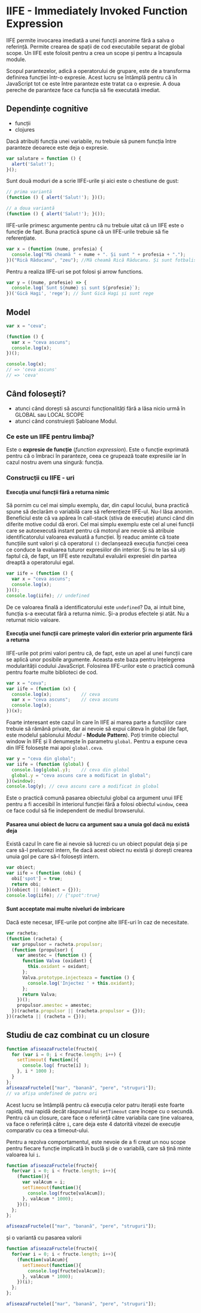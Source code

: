 # IIFE - Immediately Invoked Function Expression

IIFE permite invocarea imediată a unei funcții anonime fără a salva o referință. Permite crearea de spații de cod executabile separat de global scope. Un IIFE este folosit pentru a crea un scope și pentru a încapsula module.

Scopul parantezelor, adică a operatorului de grupare, este de a transforma definirea funcției într-o expresie. Acest lucru se întâmplă pentru că în JavaScript tot ce este între paranteze este tratat ca o expresie. A doua pereche de paranteze face ca funcția să fie executată imediat.

## Dependințe cognitive

-   funcții
-   clojures

Dacă atribuiți funcția unei variabile, nu trebuie să punem funcția între paranteze deoarece este deja o expresie.

```javascript
var salutare = function () {
  alert('Salut!');
}();
```

Sunt două moduri de a scrie IIFE-urile și aici este o chestiune de gust:

```javascript
// prima variantă
(function () { alert('Salut!'); })();

// a doua variantă
(function () { alert('Salut!'); }());
```

IIFE-urile primesc argumente pentru că nu trebuie uitat că un IIFE este o funcție de fapt. Buna practică spune că un IIFE-urile trebuie să fie referențiate.

```javascript
var x = (function (nume, profesia) {
  console.log("Mă cheamă " + nume + ". Și sunt " + profesia + ".");
})("Rică Răducanu", "zeu"); //Mă cheamă Rică Răducanu. Și sunt fotbalist.
```

Pentru a realiza IIFE-uri se pot folosi și arrow functions.

```javascript
var y = ((nume, profesie) => {
  console.log(`Sunt ${nume} și sunt ${profesie}`);
})('Gică Hagi', 'rege'); // Sunt Gică Hagi și sunt rege
```

## Model

```javascript
var x = "ceva";

(function () {
  var x = "ceva ascuns";
  console.log(x);
})();

console.log(x);
// => 'ceva ascuns'
// => 'ceva'
```

## Când folosești?

-   atunci când dorești să ascunzi funcționalități fără a lăsa nicio urmă în GLOBAL sau LOCAL SCOPE
-   atunci când construiești Șabloane Modul.

### Ce este un IIFE pentru limbaj?

Este o **expresie de funcție** (*function expression*). Este o funcție exprimată pentru că o îmbraci în paranteze, ceea ce grupează toate expresiile iar în cazul nostru avem una singură: funcția.

### Construcții cu IIFE - uri

#### Execuția unui funcții fără a returna nimic

Să pornim cu cel mai simplu exemplu, dar, din capul locului, buna practică spune să declarăm o variabilă care să referențieze IIFE-ul. Nu-l lăsa anonim. Beneficiul este că va apărea în call-stack (stiva de execuție) atunci când din diferite motive codul dă erori.
Cel mai simplu exemplu este cel al unei funcții care se autoexecută instant pentru că motorul are nevoie să atribuie identificatorului valoarea evaluată a funcției. Îți readuc aminte că toate funcțiile sunt valori și că operatorul `()` declanșează execuția funcției ceea ce conduce la evaluarea tuturor expresiilor din interior. Și nu te las să uiți faptul că, de fapt, un IIFE este rezultatul evaluării expresiei din partea dreaptă a operatorului egal.

```javascript
var iife = (function () {
  var x = "ceva ascuns";
  console.log(x);
})();
console.log(iife); // undefined
```

De ce valoarea finală a identificatorului este `undefined`? Da, ai intuit bine, funcția s-a executat fără a returna nimic. Și-a produs efectele și atât. Nu a returnat nicio valoare.

#### Execuția unei funcții care primește valori din exterior prin argumente fără a returna

IIFE-urile pot primi valori pentru că, de fapt, este un apel al unei funcții care se aplică unor posibile argumente. Aceasta este baza pentru înțelegerea modularității codului JavaScript. Folosirea IIFE-urilor este o practică comună pentru foarte multe biblioteci de cod.

```javascript
var x = "ceva";
var iife = (function (x) {
  console.log(x);           // ceva
  var x = "ceva ascuns";    // ceva ascuns
  console.log(x);
})(x);
```

Foarte interesant este cazul în care în IIFE ai marea parte a funcțiilor care trebuie să rămână private, dar ai nevoie să expui câteva în global (de fapt, este modelul șablonului *Modul* - **Module Pattern**). Poți trimite obiectul window în IIFE și îl denumește în parametru `global`. Pentru a expune ceva din IIFE folosește mai apoi `global.ceva`.

```javascript
var y = "ceva din global";
var iife = (function (global) {
  console.log(global.y);    // ceva din global
  global.y = "ceva ascuns care a modificat in global";
})(window);
console.log(y); // ceva ascuns care a modificat in global
```

Este o practică comună pasarea obiectului global ca argument unui IIFE pentru a fi accesibil în interiorul funcției fără a folosi obiectul `window`, ceea ce face codul să fie independent de mediul browserului.

#### Pasarea unui obiect de lucru ca argument sau a unuia gol dacă nu există deja

Există cazul în care fie ai nevoie să lucrezi cu un obiect populat deja și pe care să-l prelucrezi intern, fie dacă acest obiect nu există și dorești crearea unuia gol pe care să-l folosești intern.

```javascript
var obiect;
var iife = (function (obi) {
  obi['spot'] = true;
  return obi;
})(obiect || (obiect = {}));
console.log(iife); // {"spot":true}
```

#### Sunt acceptate mai multe niveluri de imbricare

Dacă este necesar, IIFE-urile pot conține alte IIFE-uri în caz de necesitate.

```javascript
var racheta;
(function (racheta) {
  var propulsor = racheta.propulsor;
  (function (propulsor) {
    var amestec = (function () {
      function Valva (oxidant) {
        this.oxidant = oxidant;
      };
      Valva.prototype.injecteaza = function () {
        console.log('Injectez ' + this.oxidant);
      };
      return Valva;
    })();
    propulsor.amestec = amestec;
  })(racheta.propulsor || (racheta.propulsor = {}));
})(racheta || (racheta = {}));
```

## Studiu de caz combinat cu un closure

```javascript
function afiseazaFructele(fructe){
  for (var i = 0; i < fructe.length; i++) {
    setTimeout( function(){
      console.log( fructe[i] );
    }, i * 1000 );
  }
};
afiseazaFructele(["mar", "banană", "pere", "struguri"]);
// va afișa undefined de patru ori
```

Acest lucru se întâmplă pentru că execuția celor patru iterații este foarte rapidă, mai rapidă decât răspunsul lui `setTimeout` care începe cu o secundă. Pentru că un closure, care face o referință către variabila care ține valoarea, va face o referință către `i`, care deja este 4 datorită vitezei de execuție comparativ cu cea a timeout-ului.

Pentru a rezolva comportamentul, este nevoie de a fi creat un nou scope pentru fiecare funcție implicată în buclă și de o variabilă, care să țină minte valoarea lui `i`.

```javascript
function afiseazaFructele(fructe){
  for(var i = 0; i < fructe.length; i++){
    (function(){
      var valAcum = i;
      setTimeout(function(){
        console.log(fructe[valAcum]);
      }, valAcum * 1000);
    })();
  };
};

afiseazaFructele(["mar", "banană", "pere", "struguri"]);
```
 și o variantă cu pasarea valorii

 ```javascript
 function afiseazaFructele(fructe){
   for(var i = 0; i < fructe.length; i++){
     (function(valAcum){
       setTimeout(function(){
         console.log(fructe[valAcum]);
       }, valAcum * 1000);
     })(i);
   };
 };

 afiseazaFructele(["mar", "banană", "pere", "struguri"]);
 ```
